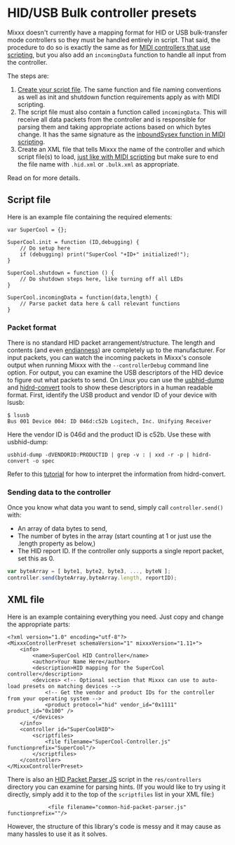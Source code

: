 # HID/USB Bulk controller presets

Mixxx doesn't currently have a mapping format for HID or USB
bulk-transfer mode controllers so they must be handled entirely in
script. That said, the procedure to do so is exactly the same as for
[MIDI controllers that use scripting](midi_scripting), but you also add
an `incomingData` function to handle all input from the controller.

The steps are:

1.  [Create your script
    file](midi_scripting#setting_up_a_javascript_mapping_file). The same
    function and file naming conventions as well as init and shutdown
    function requirements apply as with MIDI scripting.
2.  The script file must also contain a function called `incomingData`.
    This will receive all data packets from the controller and is
    responsible for parsing them and taking appropriate actions based on
    which bytes change. It has the same signature as the [inboundSysex
    function in MIDI
    scripting](midi_scripting#system-exclusive_sysex_message_handing_functions).
3.  Create an XML file that tells Mixxx the name of the controller and
    which script file(s) to load, [just like with MIDI
    scripting](midi_scripting#linking_a_javascript_mapping_file_to_an_xml_mapping_file)
    but make sure to end the file name with `.hid.xml` or `.bulk.xml` as
    appropriate.

Read on for more details.

## Script file

Here is an example file containing the required elements:

    var SuperCool = {};
    
    SuperCool.init = function (ID,debugging) {
        // Do setup here
        if (debugging) print("SuperCool "+ID+" initialized!");
    }
    
    SuperCool.shutdown = function () {
        // Do shutdown steps here, like turning off all LEDs
    }
    
    SuperCool.incomingData = function(data,length) {
        // Parse packet data here & call relevant functions
    }

### Packet format

There is no standard HID packet arrangement/structure. The length and
contents (and even
[endianness](https://en.wikipedia.org/wiki/Endianness)) are completely
up to the manufacturer. For input packets, you can watch the incoming
packets in Mixxx's console output when running Mixxx with the
`--controllerDebug` command line option. For output, you can examine the
USB descriptors of the HID device to figure out what packets to send. On
Linux you can use the
[usbhid-dump](https://github.com/DIGImend/usbhid-dump) and
[hidrd-convert](https://github.com/DIGImend/hidrd) tools to show these
descriptors in a human readable format. First, identify the USB product
and vendor ID of your device with lsusb:

    $ lsusb
    Bus 001 Device 004: ID 046d:c52b Logitech, Inc. Unifying Receiver

Here the vendor ID is 046d and the product ID is c52b. Use these with
usbhid-dump:

    usbhid-dump -dVENDORID:PRODUCTID | grep -v : | xxd -r -p | hidrd-convert -o spec

Refer to this
[tutorial](http://eleccelerator.com/tutorial-about-usb-hid-report-descriptors/)
for how to interpret the information from hidrd-convert.

### Sending data to the controller

Once you know what data you want to send, simply call
`controller.send()` with:

  - An array of data bytes to send,
  - The number of bytes in the array (start counting at 1 or just use
    the .length property as below,)
  - The HID report ID. If the controller only supports a single report
    packet, set this as 0.

<!-- end list -->

``` javascript
var byteArray = [ byte1, byte2, byte3, ..., byteN ];
controller.send(byteArray,byteArray.length, reportID);
```

## XML file

Here is an example containing everything you need. Just copy and change
the appropriate parts:

    <?xml version="1.0" encoding="utf-8"?>
    <MixxxControllerPreset schemaVersion="1" mixxxVersion="1.11+">
        <info>
            <name>SuperCool HID Controller</name>
            <author>Your Name Here</author>
            <description>HID mapping for the SuperCool controller</description>
            <devices> <!-- Optional section that Mixxx can use to auto-load presets on matching devices -->
                <!-- Get the vendor and product IDs for the controller from your operating system -->
                <product protocol="hid" vendor_id="0x1111" product_id="0x100" />
            </devices>
        </info>
        <controller id="SuperCoolHID">
            <scriptfiles>
                <file filename="SuperCool-Controller.js" functionprefix="SuperCool"/>
            </scriptfiles>
        </controller>
    </MixxxControllerPreset>

There is also an [HID Packet Parser JS](HID%20Packet%20Parser%20JS)
script in the `res/controllers` directory you can examine for parsing
hints. (If you would like to try using it directly, simply add it to the
top of the `scriptfiles` list in your XML file:)

``` 
             <file filename="common-hid-packet-parser.js" functionprefix=""/>
```

However, the structure of this library's code is messy and it may cause
as many hassles to use it as it solves.
